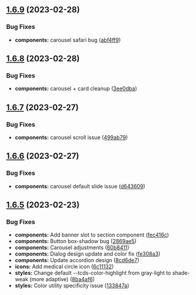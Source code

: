 ## [1.6.9](https://github.com/jacecotton/tcds/compare/v1.6.8...v1.6.9) (2023-02-28)


### Bug Fixes

* **components:** carousel safari bug ([abf4ff9](https://github.com/jacecotton/tcds/commit/abf4ff956fa5ddc8e3f1213d41c220c1c90221af))



## [1.6.8](https://github.com/jacecotton/tcds/compare/v1.6.7...v1.6.8) (2023-02-28)


### Bug Fixes

* **components:** carousel + card cleanup ([3ee0dba](https://github.com/jacecotton/tcds/commit/3ee0dba02bce835e9d0596d7ca320f8a9ccb0ca8))



## [1.6.7](https://github.com/jacecotton/tcds/compare/v1.6.6...v1.6.7) (2023-02-27)


### Bug Fixes

* **components:** carousel scroll issue ([499ab79](https://github.com/jacecotton/tcds/commit/499ab79f53d9bdf4065f68755c0d8ae4a3b3464b))



## [1.6.6](https://github.com/jacecotton/tcds/compare/v1.6.5...v1.6.6) (2023-02-27)


### Bug Fixes

* **components:** carousel default slide issue ([d643609](https://github.com/jacecotton/tcds/commit/d643609460a4c0c73918b725caf3091057b3a7b5))



## [1.6.5](https://github.com/jacecotton/tcds/compare/v1.6.4...v1.6.5) (2023-02-23)


### Bug Fixes

* **components:** Add banner slot to section component ([fec416c](https://github.com/jacecotton/tcds/commit/fec416c8d7a1f5448ed1c64f015e1d39ac4d6138))
* **components:** Button box-shadow bug ([2869ae5](https://github.com/jacecotton/tcds/commit/2869ae5eb91b58aa706150e011cc204d5bd6b809))
* **components:** Carousel adjustments ([60b8411](https://github.com/jacecotton/tcds/commit/60b8411ce8286f7efdce5b42e19a4cc5e148cd78))
* **components:** Dialog design update and color fix ([fe308a3](https://github.com/jacecotton/tcds/commit/fe308a368dbd0efb8f993577e1eaee30fb35957e))
* **components:** Update accordion design ([8cd6de7](https://github.com/jacecotton/tcds/commit/8cd6de769cfdc2196b7c0aad0d8ddb04753fa7ea))
* **icons:** Add medical circle icon ([6c11132](https://github.com/jacecotton/tcds/commit/6c11132bf12b97dcf34cb7abfa68bb18507be572))
* **styles:** Change default --tcds-color-highlight from gray-light to shade-weak (more adaptive) ([8ba4af6](https://github.com/jacecotton/tcds/commit/8ba4af610baee17710b4a551bf1dd32c73c56f2c))
* **styles:** Color utility specificity issue ([133847a](https://github.com/jacecotton/tcds/commit/133847aef69d0c893eb7b123e3d9e75a6c67f1c3))



